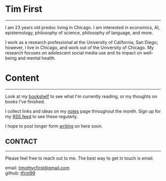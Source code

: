 # Tim First

---

I am 23 years old predoc living in Chicago. I am interested in economics, AI, epistemology, philosophy of science, philosophy of language, and more.

I work as a research professional at the University of California, San Diego; however, I live in Chicago, and work out of the University of Chicago. My research focuses on adolescent social media use and its impact on well-being and mental health.

# Content

---

Look at my [bookshelf](/books) to see what I'm currently reading, or my thoughts on books I've finished.

I collect links and ideas on my [notes](/notes) page throughout the month. Sign up for my [RSS feed](/rss.xml) to see these regularly.

I hope to post longer form [writing](/blog) on here soon.

## CONTACT

---

Please feel free to reach out to me. The best way to get in touch is email.

email: [timothycfirst@gmail.com](mailto:timothycfirst@gmail.com) \
github: [tfirst99](https://github.com/TFirst99)
